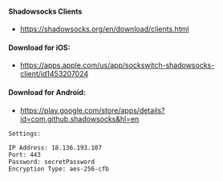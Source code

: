 #### Shadowsocks Clients

- https://shadowsocks.org/en/download/clients.html

#### Download for iOS:

- https://apps.apple.com/us/app/sockswitch-shadowsocks-client/id1453207024

#### Download for Android:

- https://play.google.com/store/apps/details?id=com.github.shadowsocks&hl=en

```
Settings:

IP Address: 18.136.193.107
Port: 443
Password: secretPassword 
Encryption Type: aes-256-cfb
```

